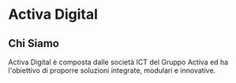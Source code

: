 # Activa Digital

## Chi Siamo

Activa Digital è composta dalle società ICT del Gruppo Activa ed ha l'obiettivo di proporre soluzioni integrate, modulari e innovative.
